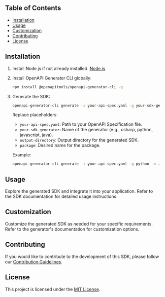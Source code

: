 
## Table of Contents

- [Installation](#installation)
- [Usage](#usage)
- [Customization](#customization)
- [Contributing](#contributing)
- [License](#license)

## Installation

1. Install Node.js if not already installed. [Node.js](https://nodejs.org/)
2. Install OpenAPI Generator CLI globally:

    ```bash
    npm install @openapitools/openapi-generator-cli -g
    ```

3. Generate the SDK:

    ```bash
    openapi-generator-cli generate -i your-api-spec.yaml -g your-sdk-generator -o output-directory --package-name package
    ```

    Replace placeholders:
    - `your-api-spec.yaml`: Path to your OpenAPI Specification file.
    - `your-sdk-generator`: Name of the generator (e.g., csharp, python, javascript, java).
    - `output-directory`: Output directory for the generated SDK.
    - `package`: Desired name for the package.

    Example:

    ```bash
    openapi-generator-cli generate -i your-api-spec.yaml -g python -o ./output/js-sdk --package-name PythonSDK
    ```

## Usage

Explore the generated SDK and integrate it into your application. Refer to the SDK documentation for detailed usage instructions.

## Customization

Customize the generated SDK as needed for your specific requirements. Refer to the generator's documentation for customization options.

## Contributing

If you would like to contribute to the development of this SDK, please follow our [Contribution Guidelines](CONTRIBUTING.md).

## License

This project is licensed under the [MIT License](LICENSE).
